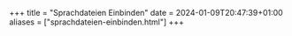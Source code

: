 +++
title = "Sprachdateien Einbinden"
date = 2024-01-09T20:47:39+01:00
aliases = ["sprachdateien-einbinden.html"]
+++

